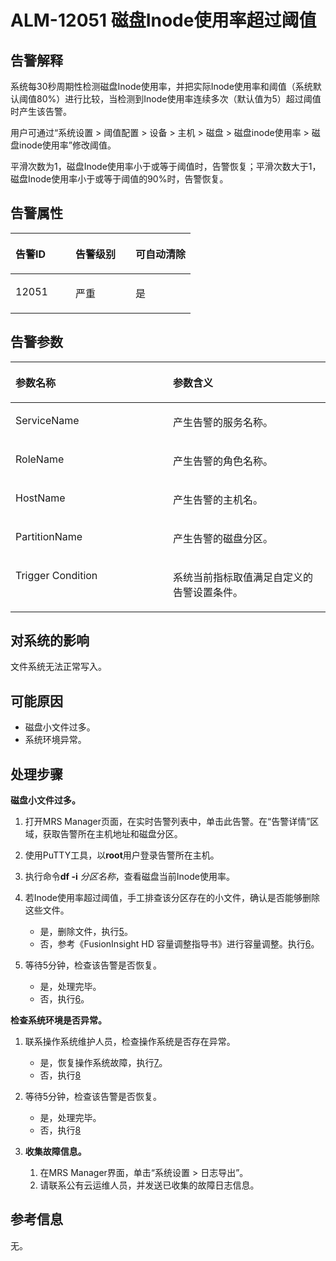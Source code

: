 # ALM-12051 磁盘Inode使用率超过阈值<a name="ZH-CN_TOPIC_0093195100"></a>

## 告警解释<a name="zh-cn_topic_0087154419_zh-cn_topic_0087039294_section59276500"></a>

系统每30秒周期性检测磁盘Inode使用率，并把实际Inode使用率和阈值（系统默认阈值80%）进行比较，当检测到Inode使用率连续多次（默认值为5）超过阈值时产生该告警。

用户可通过“系统设置 \> 阈值配置 \> 设备 \> 主机 \> 磁盘 \> 磁盘inode使用率 \> 磁盘inode使用率”修改阈值。

平滑次数为1，磁盘Inode使用率小于或等于阈值时，告警恢复；平滑次数大于1，磁盘Inode使用率小于或等于阈值的90%时，告警恢复。

## 告警属性<a name="zh-cn_topic_0087154419_zh-cn_topic_0087039294_section63726460"></a>

<a name="zh-cn_topic_0087154419_zh-cn_topic_0087039294_table29292504"></a>
<table><thead align="left"><tr id="zh-cn_topic_0087154419_zh-cn_topic_0087039294_row61554389"><th class="cellrowborder" valign="top" width="33.33333333333333%" id="mcps1.1.4.1.1"><p id="zh-cn_topic_0087154419_zh-cn_topic_0087039294_p19849632"><a name="zh-cn_topic_0087154419_zh-cn_topic_0087039294_p19849632"></a><a name="zh-cn_topic_0087154419_zh-cn_topic_0087039294_p19849632"></a>告警ID</p>
</th>
<th class="cellrowborder" valign="top" width="33.33333333333333%" id="mcps1.1.4.1.2"><p id="zh-cn_topic_0087154419_zh-cn_topic_0087039294_p64316372"><a name="zh-cn_topic_0087154419_zh-cn_topic_0087039294_p64316372"></a><a name="zh-cn_topic_0087154419_zh-cn_topic_0087039294_p64316372"></a>告警级别</p>
</th>
<th class="cellrowborder" valign="top" width="33.33333333333333%" id="mcps1.1.4.1.3"><p id="zh-cn_topic_0087154419_zh-cn_topic_0087039294_p42243607"><a name="zh-cn_topic_0087154419_zh-cn_topic_0087039294_p42243607"></a><a name="zh-cn_topic_0087154419_zh-cn_topic_0087039294_p42243607"></a>可自动清除</p>
</th>
</tr>
</thead>
<tbody><tr id="zh-cn_topic_0087154419_zh-cn_topic_0087039294_row66289044"><td class="cellrowborder" valign="top" width="33.33333333333333%" headers="mcps1.1.4.1.1 "><p id="zh-cn_topic_0087154419_zh-cn_topic_0087039294_p703473"><a name="zh-cn_topic_0087154419_zh-cn_topic_0087039294_p703473"></a><a name="zh-cn_topic_0087154419_zh-cn_topic_0087039294_p703473"></a>12051</p>
</td>
<td class="cellrowborder" valign="top" width="33.33333333333333%" headers="mcps1.1.4.1.2 "><p id="zh-cn_topic_0087154419_zh-cn_topic_0087039294_p56981334"><a name="zh-cn_topic_0087154419_zh-cn_topic_0087039294_p56981334"></a><a name="zh-cn_topic_0087154419_zh-cn_topic_0087039294_p56981334"></a>严重</p>
</td>
<td class="cellrowborder" valign="top" width="33.33333333333333%" headers="mcps1.1.4.1.3 "><p id="zh-cn_topic_0087154419_zh-cn_topic_0087039294_p52085356"><a name="zh-cn_topic_0087154419_zh-cn_topic_0087039294_p52085356"></a><a name="zh-cn_topic_0087154419_zh-cn_topic_0087039294_p52085356"></a>是</p>
</td>
</tr>
</tbody>
</table>

## 告警参数<a name="zh-cn_topic_0087154419_zh-cn_topic_0087039294_section36667229"></a>

<a name="zh-cn_topic_0087154419_zh-cn_topic_0087039294_table58164314"></a>
<table><thead align="left"><tr id="zh-cn_topic_0087154419_zh-cn_topic_0087039294_row47193835"><th class="cellrowborder" valign="top" width="50%" id="mcps1.1.3.1.1"><p id="zh-cn_topic_0087154419_zh-cn_topic_0087039294_p64604306"><a name="zh-cn_topic_0087154419_zh-cn_topic_0087039294_p64604306"></a><a name="zh-cn_topic_0087154419_zh-cn_topic_0087039294_p64604306"></a>参数名称</p>
</th>
<th class="cellrowborder" valign="top" width="50%" id="mcps1.1.3.1.2"><p id="zh-cn_topic_0087154419_zh-cn_topic_0087039294_p65566326"><a name="zh-cn_topic_0087154419_zh-cn_topic_0087039294_p65566326"></a><a name="zh-cn_topic_0087154419_zh-cn_topic_0087039294_p65566326"></a>参数含义</p>
</th>
</tr>
</thead>
<tbody><tr id="zh-cn_topic_0087154419_zh-cn_topic_0087039294_row9272190"><td class="cellrowborder" valign="top" width="50%" headers="mcps1.1.3.1.1 "><p id="zh-cn_topic_0087154419_zh-cn_topic_0087039294_p12849939"><a name="zh-cn_topic_0087154419_zh-cn_topic_0087039294_p12849939"></a><a name="zh-cn_topic_0087154419_zh-cn_topic_0087039294_p12849939"></a>ServiceName</p>
</td>
<td class="cellrowborder" valign="top" width="50%" headers="mcps1.1.3.1.2 "><p id="zh-cn_topic_0087154419_zh-cn_topic_0087039294_p34212124"><a name="zh-cn_topic_0087154419_zh-cn_topic_0087039294_p34212124"></a><a name="zh-cn_topic_0087154419_zh-cn_topic_0087039294_p34212124"></a>产生告警的服务名称。</p>
</td>
</tr>
<tr id="zh-cn_topic_0087154419_zh-cn_topic_0087039294_row39473664"><td class="cellrowborder" valign="top" width="50%" headers="mcps1.1.3.1.1 "><p id="zh-cn_topic_0087154419_zh-cn_topic_0087039294_p43250195"><a name="zh-cn_topic_0087154419_zh-cn_topic_0087039294_p43250195"></a><a name="zh-cn_topic_0087154419_zh-cn_topic_0087039294_p43250195"></a>RoleName</p>
</td>
<td class="cellrowborder" valign="top" width="50%" headers="mcps1.1.3.1.2 "><p id="zh-cn_topic_0087154419_zh-cn_topic_0087039294_p13604878"><a name="zh-cn_topic_0087154419_zh-cn_topic_0087039294_p13604878"></a><a name="zh-cn_topic_0087154419_zh-cn_topic_0087039294_p13604878"></a>产生告警的角色名称。</p>
</td>
</tr>
<tr id="zh-cn_topic_0087154419_zh-cn_topic_0087039294_row55335042"><td class="cellrowborder" valign="top" width="50%" headers="mcps1.1.3.1.1 "><p id="zh-cn_topic_0087154419_zh-cn_topic_0087039294_p52953454"><a name="zh-cn_topic_0087154419_zh-cn_topic_0087039294_p52953454"></a><a name="zh-cn_topic_0087154419_zh-cn_topic_0087039294_p52953454"></a>HostName</p>
</td>
<td class="cellrowborder" valign="top" width="50%" headers="mcps1.1.3.1.2 "><p id="zh-cn_topic_0087154419_zh-cn_topic_0087039294_p61371349"><a name="zh-cn_topic_0087154419_zh-cn_topic_0087039294_p61371349"></a><a name="zh-cn_topic_0087154419_zh-cn_topic_0087039294_p61371349"></a>产生告警的主机名。</p>
</td>
</tr>
<tr id="zh-cn_topic_0087154419_zh-cn_topic_0087039294_row15471235"><td class="cellrowborder" valign="top" width="50%" headers="mcps1.1.3.1.1 "><p id="zh-cn_topic_0087154419_zh-cn_topic_0087039294_p45210545"><a name="zh-cn_topic_0087154419_zh-cn_topic_0087039294_p45210545"></a><a name="zh-cn_topic_0087154419_zh-cn_topic_0087039294_p45210545"></a>PartitionName</p>
</td>
<td class="cellrowborder" valign="top" width="50%" headers="mcps1.1.3.1.2 "><p id="zh-cn_topic_0087154419_zh-cn_topic_0087039294_p38175503"><a name="zh-cn_topic_0087154419_zh-cn_topic_0087039294_p38175503"></a><a name="zh-cn_topic_0087154419_zh-cn_topic_0087039294_p38175503"></a>产生告警的磁盘分区。</p>
</td>
</tr>
<tr id="zh-cn_topic_0087154419_zh-cn_topic_0087039294_row8035207"><td class="cellrowborder" valign="top" width="50%" headers="mcps1.1.3.1.1 "><p id="zh-cn_topic_0087154419_zh-cn_topic_0087039294_p46872049"><a name="zh-cn_topic_0087154419_zh-cn_topic_0087039294_p46872049"></a><a name="zh-cn_topic_0087154419_zh-cn_topic_0087039294_p46872049"></a>Trigger Condition</p>
</td>
<td class="cellrowborder" valign="top" width="50%" headers="mcps1.1.3.1.2 "><p id="zh-cn_topic_0087154419_zh-cn_topic_0087039294_p38539615"><a name="zh-cn_topic_0087154419_zh-cn_topic_0087039294_p38539615"></a><a name="zh-cn_topic_0087154419_zh-cn_topic_0087039294_p38539615"></a>系统当前指标取值满足自定义的告警设置条件。</p>
</td>
</tr>
</tbody>
</table>

## 对系统的影响<a name="zh-cn_topic_0087154419_zh-cn_topic_0087039294_section61569610"></a>

文件系统无法正常写入。

## 可能原因<a name="zh-cn_topic_0087154419_zh-cn_topic_0087039294_section17255578"></a>

-   磁盘小文件过多。
-   系统环境异常。

## 处理步骤<a name="zh-cn_topic_0087154419_zh-cn_topic_0087039294_section21082480"></a>

**磁盘小文件过多。**

1.  打开MRS Manager页面，在实时告警列表中，单击此告警。在“告警详情”区域，获取告警所在主机地址和磁盘分区。
2.  使用PuTTY工具，以**root**用户登录告警所在主机。
3.  执行命令**df -i** _分区名称_，查看磁盘当前Inode使用率。
4.  若Inode使用率超过阈值，手工排查该分区存在的小文件，确认是否能够删除这些文件。
    -   是，删除文件，执行[5](#zh-cn_topic_0087154419_zh-cn_topic_0087039294_li4609093115844)。
    -   否，参考《FusionInsight HD 容量调整指导书》进行容量调整。执行[6](#zh-cn_topic_0087154419_zh-cn_topic_0087039294_li946980415844)。

5.  <a name="zh-cn_topic_0087154419_zh-cn_topic_0087039294_li4609093115844"></a>等待5分钟，检查该告警是否恢复。
    -   是，处理完毕。
    -   否，执行[6](#zh-cn_topic_0087154419_zh-cn_topic_0087039294_li946980415844)。


**检查系统环境是否异常。**

1.  <a name="zh-cn_topic_0087154419_zh-cn_topic_0087039294_li946980415844"></a>联系操作系统维护人员，检查操作系统是否存在异常。
    -   是，恢复操作系统故障，执行[7](#zh-cn_topic_0087154419_zh-cn_topic_0087039294_li1457809415844)。
    -   否，执行[8](#zh-cn_topic_0087154419_li41504562111850)

2.  <a name="zh-cn_topic_0087154419_zh-cn_topic_0087039294_li1457809415844"></a>等待5分钟，检查该告警是否恢复。
    -   是，处理完毕。
    -   否，执行[8](#zh-cn_topic_0087154419_li41504562111850)

3.  <a name="zh-cn_topic_0087154419_li41504562111850"></a>**收集故障信息。**
    1.  在MRS Manager界面，单击“系统设置 \> 日志导出”。
    2.  请联系公有云运维人员，并发送已收集的故障日志信息。


## 参考信息<a name="zh-cn_topic_0087154419_zh-cn_topic_0087039294_section55524596"></a>

无。

